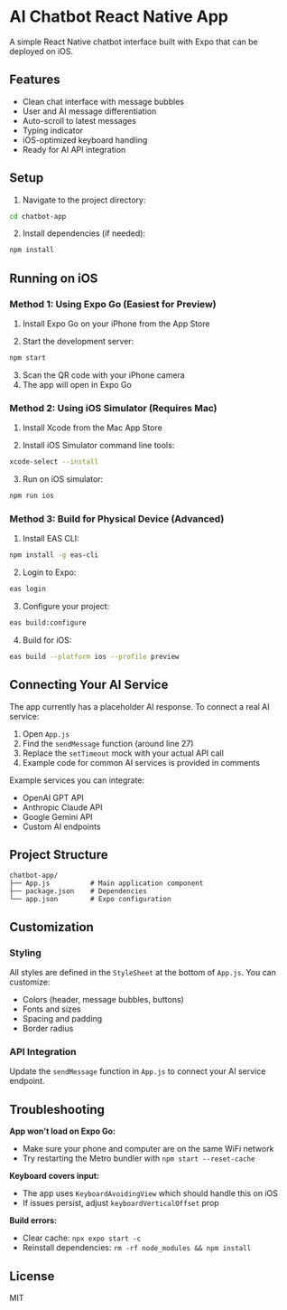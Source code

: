 # AI Chatbot React Native App

A simple React Native chatbot interface built with Expo that can be deployed on iOS.

## Features

- Clean chat interface with message bubbles
- User and AI message differentiation
- Auto-scroll to latest messages
- Typing indicator
- iOS-optimized keyboard handling
- Ready for AI API integration

## Setup

1. Navigate to the project directory:
```bash
cd chatbot-app
```

2. Install dependencies (if needed):
```bash
npm install
```

## Running on iOS

### Method 1: Using Expo Go (Easiest for Preview)

1. Install Expo Go on your iPhone from the App Store

2. Start the development server:
```bash
npm start
```

3. Scan the QR code with your iPhone camera
4. The app will open in Expo Go

### Method 2: Using iOS Simulator (Requires Mac)

1. Install Xcode from the Mac App Store

2. Install iOS Simulator command line tools:
```bash
xcode-select --install
```

3. Run on iOS simulator:
```bash
npm run ios
```

### Method 3: Build for Physical Device (Advanced)

1. Install EAS CLI:
```bash
npm install -g eas-cli
```

2. Login to Expo:
```bash
eas login
```

3. Configure your project:
```bash
eas build:configure
```

4. Build for iOS:
```bash
eas build --platform ios --profile preview
```

## Connecting Your AI Service

The app currently has a placeholder AI response. To connect a real AI service:

1. Open `App.js`
2. Find the `sendMessage` function (around line 27)
3. Replace the `setTimeout` mock with your actual API call
4. Example code for common AI services is provided in comments

Example services you can integrate:
- OpenAI GPT API
- Anthropic Claude API
- Google Gemini API
- Custom AI endpoints

## Project Structure

```
chatbot-app/
├── App.js          # Main application component
├── package.json    # Dependencies
└── app.json        # Expo configuration
```

## Customization

### Styling
All styles are defined in the `StyleSheet` at the bottom of `App.js`. You can customize:
- Colors (header, message bubbles, buttons)
- Fonts and sizes
- Spacing and padding
- Border radius

### API Integration
Update the `sendMessage` function in `App.js` to connect your AI service endpoint.

## Troubleshooting

**App won't load on Expo Go:**
- Make sure your phone and computer are on the same WiFi network
- Try restarting the Metro bundler with `npm start --reset-cache`

**Keyboard covers input:**
- The app uses `KeyboardAvoidingView` which should handle this on iOS
- If issues persist, adjust `keyboardVerticalOffset` prop

**Build errors:**
- Clear cache: `npx expo start -c`
- Reinstall dependencies: `rm -rf node_modules && npm install`

## License

MIT
